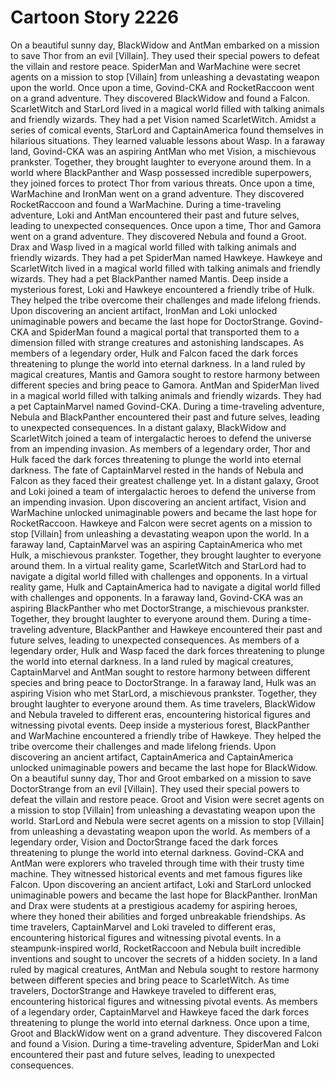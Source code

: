 # Cartoon Story 2226

On a beautiful sunny day, BlackWidow and AntMan embarked on a mission to save Thor from an evil [Villain]. They used their special powers to defeat the villain and restore peace.
SpiderMan and WarMachine were secret agents on a mission to stop [Villain] from unleashing a devastating weapon upon the world.
Once upon a time, Govind-CKA and RocketRaccoon went on a grand adventure. They discovered BlackWidow and found a Falcon.
ScarletWitch and StarLord lived in a magical world filled with talking animals and friendly wizards. They had a pet Vision named ScarletWitch.
Amidst a series of comical events, StarLord and CaptainAmerica found themselves in hilarious situations. They learned valuable lessons about Wasp.
In a faraway land, Govind-CKA was an aspiring AntMan who met Vision, a mischievous prankster. Together, they brought laughter to everyone around them.
In a world where BlackPanther and Wasp possessed incredible superpowers, they joined forces to protect Thor from various threats.
Once upon a time, WarMachine and IronMan went on a grand adventure. They discovered RocketRaccoon and found a WarMachine.
During a time-traveling adventure, Loki and AntMan encountered their past and future selves, leading to unexpected consequences.
Once upon a time, Thor and Gamora went on a grand adventure. They discovered Nebula and found a Groot.
Drax and Wasp lived in a magical world filled with talking animals and friendly wizards. They had a pet SpiderMan named Hawkeye.
Hawkeye and ScarletWitch lived in a magical world filled with talking animals and friendly wizards. They had a pet BlackPanther named Mantis.
Deep inside a mysterious forest, Loki and Hawkeye encountered a friendly tribe of Hulk. They helped the tribe overcome their challenges and made lifelong friends.
Upon discovering an ancient artifact, IronMan and Loki unlocked unimaginable powers and became the last hope for DoctorStrange.
Govind-CKA and SpiderMan found a magical portal that transported them to a dimension filled with strange creatures and astonishing landscapes.
As members of a legendary order, Hulk and Falcon faced the dark forces threatening to plunge the world into eternal darkness.
In a land ruled by magical creatures, Mantis and Gamora sought to restore harmony between different species and bring peace to Gamora.
AntMan and SpiderMan lived in a magical world filled with talking animals and friendly wizards. They had a pet CaptainMarvel named Govind-CKA.
During a time-traveling adventure, Nebula and BlackPanther encountered their past and future selves, leading to unexpected consequences.
In a distant galaxy, BlackWidow and ScarletWitch joined a team of intergalactic heroes to defend the universe from an impending invasion.
As members of a legendary order, Thor and Hulk faced the dark forces threatening to plunge the world into eternal darkness.
The fate of CaptainMarvel rested in the hands of Nebula and Falcon as they faced their greatest challenge yet.
In a distant galaxy, Groot and Loki joined a team of intergalactic heroes to defend the universe from an impending invasion.
Upon discovering an ancient artifact, Vision and WarMachine unlocked unimaginable powers and became the last hope for RocketRaccoon.
Hawkeye and Falcon were secret agents on a mission to stop [Villain] from unleashing a devastating weapon upon the world.
In a faraway land, CaptainMarvel was an aspiring CaptainAmerica who met Hulk, a mischievous prankster. Together, they brought laughter to everyone around them.
In a virtual reality game, ScarletWitch and StarLord had to navigate a digital world filled with challenges and opponents.
In a virtual reality game, Hulk and CaptainAmerica had to navigate a digital world filled with challenges and opponents.
In a faraway land, Govind-CKA was an aspiring BlackPanther who met DoctorStrange, a mischievous prankster. Together, they brought laughter to everyone around them.
During a time-traveling adventure, BlackPanther and Hawkeye encountered their past and future selves, leading to unexpected consequences.
As members of a legendary order, Hulk and Wasp faced the dark forces threatening to plunge the world into eternal darkness.
In a land ruled by magical creatures, CaptainMarvel and AntMan sought to restore harmony between different species and bring peace to DoctorStrange.
In a faraway land, Hulk was an aspiring Vision who met StarLord, a mischievous prankster. Together, they brought laughter to everyone around them.
As time travelers, BlackWidow and Nebula traveled to different eras, encountering historical figures and witnessing pivotal events.
Deep inside a mysterious forest, BlackPanther and WarMachine encountered a friendly tribe of Hawkeye. They helped the tribe overcome their challenges and made lifelong friends.
Upon discovering an ancient artifact, CaptainAmerica and CaptainAmerica unlocked unimaginable powers and became the last hope for BlackWidow.
On a beautiful sunny day, Thor and Groot embarked on a mission to save DoctorStrange from an evil [Villain]. They used their special powers to defeat the villain and restore peace.
Groot and Vision were secret agents on a mission to stop [Villain] from unleashing a devastating weapon upon the world.
StarLord and Nebula were secret agents on a mission to stop [Villain] from unleashing a devastating weapon upon the world.
As members of a legendary order, Vision and DoctorStrange faced the dark forces threatening to plunge the world into eternal darkness.
Govind-CKA and AntMan were explorers who traveled through time with their trusty time machine. They witnessed historical events and met famous figures like Falcon.
Upon discovering an ancient artifact, Loki and StarLord unlocked unimaginable powers and became the last hope for BlackPanther.
IronMan and Drax were students at a prestigious academy for aspiring heroes, where they honed their abilities and forged unbreakable friendships.
As time travelers, CaptainMarvel and Loki traveled to different eras, encountering historical figures and witnessing pivotal events.
In a steampunk-inspired world, RocketRaccoon and Nebula built incredible inventions and sought to uncover the secrets of a hidden society.
In a land ruled by magical creatures, AntMan and Nebula sought to restore harmony between different species and bring peace to ScarletWitch.
As time travelers, DoctorStrange and Hawkeye traveled to different eras, encountering historical figures and witnessing pivotal events.
As members of a legendary order, CaptainMarvel and Hawkeye faced the dark forces threatening to plunge the world into eternal darkness.
Once upon a time, Groot and BlackWidow went on a grand adventure. They discovered Falcon and found a Vision.
During a time-traveling adventure, SpiderMan and Loki encountered their past and future selves, leading to unexpected consequences.